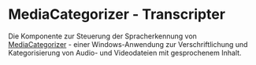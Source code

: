 MediaCategorizer - Transcripter
===============================

Die Komponente zur Steuerung der Spracherkennung von [MediaCategorizer][mc] - einer Windows-Anwendung zur Verschriftlichung und Kategorisierung von Audio- und Videodateien mit gesprochenem Inhalt.

[mc]: http://github.com/mastersign/mediacategorizer.git
